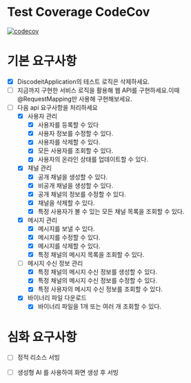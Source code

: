 # Test Coverage CodeCov
[![codecov](https://codecov.io/gh/Kiki1875b/1-sprint-mission/branch/part3-허지웅-sprint8/graph/badge.svg)](https://codecov.io/gh/Kiki1875b/1-sprint-mission)


# 기본 요구사항

- [x] DiscodeitApplication의 테스트 로직은 삭제하세요.
- [ ] 지금까지 구현한 서비스 로직을 활용해 웹 API를 구현하세요.이때 @RequestMapping만 사용해 구현해보세요.
- [ ] 다음 api 요구사항을 처리하세요
    - [x] 사용자 관리
        - [x] 사용자를 등록할 수 있다
        - [x] 사용자 정보를 수정할 수 있다.
        - [x] 사용자를 삭제할 수 있다.
        - [x] 모든 사용자를 조회할 수 있다.
        - [x] 사용자의 온라인 상태를 업데이트할 수 있다.
    - [x] 채널 관리
        - [x] 공개 채널을 생성할 수 있다.
        - [x] 비공개 채널을 생성할 수 있다.
        - [x] 공개 채널의 정보를 수정할 수 있다.
        - [x] 채널을 삭제할 수 있다.
        - [x] 특정 사용자가 볼 수 있는 모든 채널 목록을 조회할 수 있다.
    - [x] 메시지 관리
        - [x] 메시지를 보낼 수 있다.
        - [x] 메시지를 수정할 수 있다.
        - [x] 메시지를 삭제할 수 있다.
        - [x] 특정 채널의 메시지 목록을 조회할 수 있다.
    - [ ] 메시지 수신 정보 관리
        - [x] 특정 채널의 메시지 수신 정보를 생성할 수 있다.
        - [x] 특정 채널의 메시지 수신 정보를 수정할 수 있다.
        - [x] 특정 사용자의 메시지 수신 정보를 조회할 수 있다.
    - [x] 바이너리 파일 다운로드
        - [x] 바이너리 파일을 1개 또는 여러 개 조회할 수 있다.

# 심화 요구사항

- [ ] 정적 리소스 서빙
- [ ] 생성형 AI 를 사용하여 화면 생성 후 서빙

